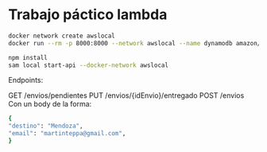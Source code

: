 # Trabajo páctico lambda

```bash
docker network create awslocal
docker run --rm -p 8000:8000 --network awslocal --name dynamodb amazon/dynamodb-local -jar DynamoDBLocal.jar -sharedDb
```

```bash
npm install
sam local start-api --docker-network awslocal
```

Endpoints:

GET /envios/pendientes
PUT /envios/{idEnvio}/entregado
POST /envios
Con un body de la forma:

```bash
{
"destino": "Mendoza",
"email": "martinteppa@gmail.com",
}
```
